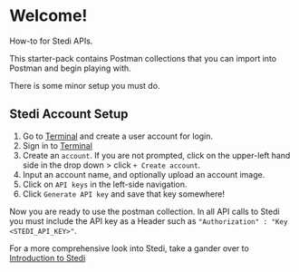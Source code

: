 # Welcome!

How-to for Stedi APIs.

This starter-pack contains Postman collections that you can import into Postman and begin playing with.

There is some minor setup you must do.

## Stedi Account Setup

1. Go to [Terminal](https://terminal.stedi.com/) and create a user account for login.
2. Sign in to [Terminal](https://terminal.stedi.com/)
3. Create an `account`. If you are not prompted, click on the upper-left hand side in the drop down > click `+ Create account`.
4. Input an account name, and optionally upload an account image.
5. Click on `API keys` in the left-side navigation.
6. Click `Generate API key` and save that key somewhere!

Now you are ready to use the postman collection. In all API calls to Stedi you must include the API key as a Header such as `"Authorization" : "Key <STEDI_API_KEY>"`.

For a more comprehensive look into Stedi, take a gander over to [Introduction to Stedi](https://www.stedi.com/docs/fundamentals/introduction-to-stedi)
